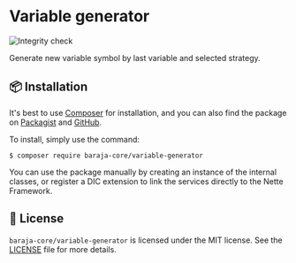 Variable generator
======================

![Integrity check](https://github.com/baraja-core/variable-generator/workflows/Integrity%20check/badge.svg)

Generate new variable symbol by last variable and selected strategy.

📦 Installation
---------------

It's best to use [Composer](https://getcomposer.org) for installation, and you can also find the package on
[Packagist](https://packagist.org/packages/baraja-core/admin-bar) and
[GitHub](https://github.com/baraja-core/variable-generator).

To install, simply use the command:

```
$ composer require baraja-core/variable-generator
```

You can use the package manually by creating an instance of the internal classes, or register a DIC extension to link the services directly to the Nette Framework.

📄 License
-----------

`baraja-core/variable-generator` is licensed under the MIT license. See the [LICENSE](https://github.com/baraja-core/variable-generator/blob/master/LICENSE) file for more details.
